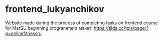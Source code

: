 # frontend_lukyanchikov
Website made during the process of completing tasks on frontend course for MarSU beginning programmers
макет: https://tilda.cc/tpls/page/?q=onlinefitnessru